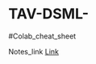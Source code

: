 # TAV-DSML-

#Colab_cheat_sheet

Notes_link [Link]([https://colab.research.google.com/github/Tanu-N-Prabhu/Python/blob/master/Cheat_sheet_for_Google_Colab.ipynb])
